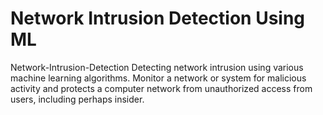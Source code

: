 # Network Intrusion Detection Using ML
Network-Intrusion-Detection Detecting network intrusion using various machine learning algorithms. Monitor a network or system for malicious activity and protects a computer network from unauthorized access from users, including perhaps insider. 
